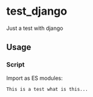 # test_django
Just a test with django


## Usage

### Script

Import as ES modules:


```html
This is a test what is this...
```

